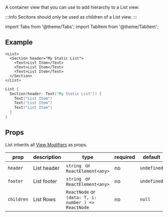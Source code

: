 ---
---

A container view that you can use to add hierarchy to a List view.

:::info
Secitons should only be used as children of a List view.
:::

import Tabs from '@theme/Tabs';
import TabItem from '@theme/TabItem';

## Example

<Tabs>
<TabItem value="srn" label="swiftui-react-native">

```tsx
<List>
  <Section header="My Static List">
    <Text>List Item</Text>
    <Text>List Item</Text>
    <Text>List Item</Text>
  </Section>
</List>
```

</TabItem>

<TabItem value="swiftui" label="SwiftUI">

```swift
List {
  Section(header: Text("My Static List")) {
    Text("List Item")
    Text("List Item")
    Text("List Item")
  }
}
```

</TabItem>
</Tabs>

## Props

List inherits all [View Modifiers](../modifiers#view-modifiers) as props.

| prop       | description | type                                                | required | default     |
| ---------- | ----------- | --------------------------------------------------- | -------- | ----------- |
| `header`   | List header | `string ` or ` ReactElement<any>`                   | no       | `undefined` |
| `footer`   | List footer | `string ` or ` ReactElement<any>`                   | no       | `undefined` |
| `children` | List Rows   | `ReactNode` or `(data: T, i: number ) => ReactNode` | no       | `null`      |
